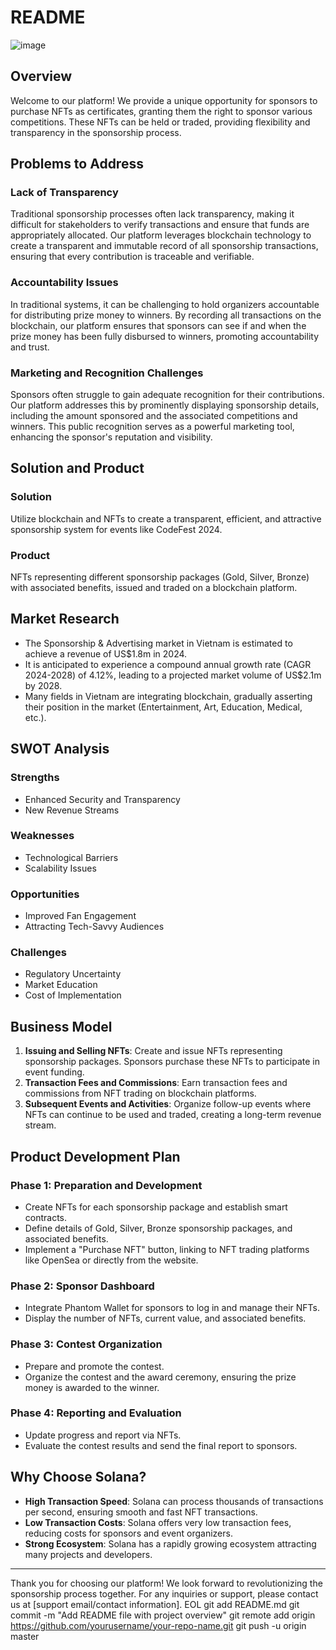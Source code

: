 # README
![image](https://github.com/ThuanTheBadLuckCoder/hackathon/assets/102339067/b2f195bb-4ba4-47a9-84d8-7560b10e55b5)

## Overview

Welcome to our platform! We provide a unique opportunity for sponsors to purchase NFTs as certificates, granting them the right to sponsor various competitions. These NFTs can be held or traded, providing flexibility and transparency in the sponsorship process.

## Problems to Address

### Lack of Transparency

Traditional sponsorship processes often lack transparency, making it difficult for stakeholders to verify transactions and ensure that funds are appropriately allocated. Our platform leverages blockchain technology to create a transparent and immutable record of all sponsorship transactions, ensuring that every contribution is traceable and verifiable.

### Accountability Issues

In traditional systems, it can be challenging to hold organizers accountable for distributing prize money to winners. By recording all transactions on the blockchain, our platform ensures that sponsors can see if and when the prize money has been fully disbursed to winners, promoting accountability and trust.

### Marketing and Recognition Challenges

Sponsors often struggle to gain adequate recognition for their contributions. Our platform addresses this by prominently displaying sponsorship details, including the amount sponsored and the associated competitions and winners. This public recognition serves as a powerful marketing tool, enhancing the sponsor's reputation and visibility.

## Solution and Product

### Solution

Utilize blockchain and NFTs to create a transparent, efficient, and attractive sponsorship system for events like CodeFest 2024.

### Product

NFTs representing different sponsorship packages (Gold, Silver, Bronze) with associated benefits, issued and traded on a blockchain platform.

## Market Research

- The Sponsorship & Advertising market in Vietnam is estimated to achieve a revenue of US$1.8m in 2024.
- It is anticipated to experience a compound annual growth rate (CAGR 2024-2028) of 4.12%, leading to a projected market volume of US$2.1m by 2028.
- Many fields in Vietnam are integrating blockchain, gradually asserting their position in the market (Entertainment, Art, Education, Medical, etc.).

## SWOT Analysis

### Strengths

- Enhanced Security and Transparency
- New Revenue Streams

### Weaknesses

- Technological Barriers
- Scalability Issues

### Opportunities

- Improved Fan Engagement
- Attracting Tech-Savvy Audiences

### Challenges

- Regulatory Uncertainty
- Market Education
- Cost of Implementation

## Business Model

1. **Issuing and Selling NFTs**: Create and issue NFTs representing sponsorship packages. Sponsors purchase these NFTs to participate in event funding.
2. **Transaction Fees and Commissions**: Earn transaction fees and commissions from NFT trading on blockchain platforms.
3. **Subsequent Events and Activities**: Organize follow-up events where NFTs can continue to be used and traded, creating a long-term revenue stream.

## Product Development Plan

### Phase 1: Preparation and Development

- Create NFTs for each sponsorship package and establish smart contracts.
- Define details of Gold, Silver, Bronze sponsorship packages, and associated benefits.
- Implement a "Purchase NFT" button, linking to NFT trading platforms like OpenSea or directly from the website.

### Phase 2: Sponsor Dashboard

- Integrate Phantom Wallet for sponsors to log in and manage their NFTs.
- Display the number of NFTs, current value, and associated benefits.

### Phase 3: Contest Organization

- Prepare and promote the contest.
- Organize the contest and the award ceremony, ensuring the prize money is awarded to the winner.

### Phase 4: Reporting and Evaluation

- Update progress and report via NFTs.
- Evaluate the contest results and send the final report to sponsors.

## Why Choose Solana?

- **High Transaction Speed**: Solana can process thousands of transactions per second, ensuring smooth and fast NFT transactions.
- **Low Transaction Costs**: Solana offers very low transaction fees, reducing costs for sponsors and event organizers.
- **Strong Ecosystem**: Solana has a rapidly growing ecosystem attracting many projects and developers.

---

Thank you for choosing our platform! We look forward to revolutionizing the sponsorship process together. For any inquiries or support, please contact us at [support email/contact information].
EOL
git add README.md
git commit -m "Add README file with project overview"
git remote add origin https://github.com/yourusername/your-repo-name.git
git push -u origin master
